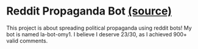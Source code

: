 # Reddit Propaganda Bot [(source)](https://github.com/mikeizbicki/cmc-csci040/tree/2022fall/project_04)

This project is about spreading political propaganda using reddit bots! My bot is named la-bot-omy1. I believe I deserve 23/30, as I achieved 900+ valid comments. 
